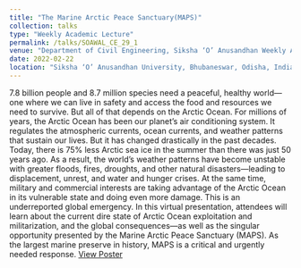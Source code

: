 ```yaml
---
title: "The Marine Arctic Peace Sanctuary(MAPS)" 
collection: talks
type: "Weekly Academic Lecture"
permalink: /talks/SOAWAL_CE_29_1  
venue: "Department of Civil Engineering, Siksha ‘O’ Anusandhan Weekly Academic Lecture (SOAWAL)"
date: 2022-02-22
location: "Siksha ‘O’ Anusandhan University, Bhubaneswar, Odisha, India" 
---
```

7.8 billion people and 8.7 million species need a peaceful, healthy world—one where we can live in safety and access the food and resources we need to survive. But all of that depends on the Arctic Ocean. For millions of years, the Arctic Ocean has been our planet’s air conditioning system. It regulates the atmospheric currents, ocean currents, and weather patterns that sustain our lives. But it has changed drastically in the past decades. Today, there is 75% less Arctic sea ice in the summer than there was just 50 years ago. As a result, the world’s weather patterns have become unstable with greater floods, fires, droughts, and other natural disasters—leading to displacement, unrest, and water and hunger crises. At the same time, military and commercial interests are taking advantage of the Arctic Ocean in its vulnerable state and doing even more damage. This is an underreported global emergency. In this virtual presentation, attendees will learn about the current dire state of Arctic Ocean exploitation and militarization, and the global consequences—as well as the singular opportunity presented by the Marine Arctic Peace Sanctuary (MAPS). As the largest marine preserve in history, MAPS is a critical and urgently needed response. [View Poster](https://rnsahoo96.github.io/files/SOAWAL_CE_29_1.pdf)


